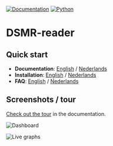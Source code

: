 [![Documentation](https://img.shields.io/readthedocs/dsmr-reader?style=for-the-badge)](https://dsmr-reader.readthedocs.io/en/v4/)
[![Python](https://img.shields.io/badge/python-3.6%20|%203.7%20|%203.8-brightgreen.svg?style=for-the-badge)](https://devguide.python.org/#status-of-python-branches)

# DSMR-reader

## Quick start
- **Documentation**: [English](https://dsmr-reader.readthedocs.io/en/v4/index.html) / [Nederlands](https://dsmr-reader.readthedocs.io/nl/v4/index.html)
- **Installation**: [English](https://dsmr-reader.readthedocs.io/en/v4/installation.html) / [Nederlands](https://dsmr-reader.readthedocs.io/nl/v4/installation.html)
- **FAQ**: [English](https://dsmr-reader.readthedocs.io/en/v4/faq.html) / [Nederlands](https://dsmr-reader.readthedocs.io/nl/v4/faq.html)

## Screenshots / tour
[Check out the tour](https://dsmr-reader.readthedocs.io/en/v4/tour.html) in the documentation.

![Dashboard](https://dsmr-reader.readthedocs.io/en/v4/_static/screenshots/frontend/dashboard.png?r=v4)

![Live graphs](https://dsmr-reader.readthedocs.io/en/v4/_static/screenshots/frontend/live.png?r=v4)
